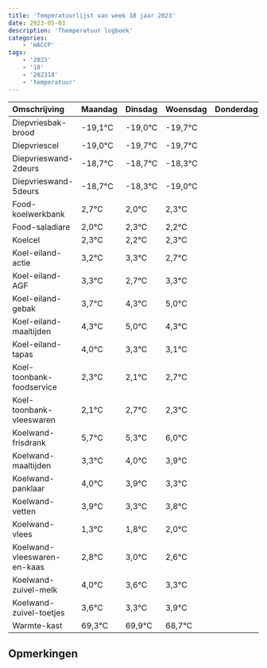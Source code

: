 ```yaml
---
title: 'Temperatuurlijst van week 18 jaar 2023'
date: 2023-05-03
description: 'Themperatuur logboek'
categories:
    - 'HACCP'
tags:
    - '2023'
    - '18'
    - '202318'
    - 'temperatuur'
---
```

|Omschrijving|Maandag|Dinsdag|Woensdag|Donderdag|Vrijdag|Zaterdag|Zondag|
|:---|:---|:---|:---|:---|:---|:---|:---|
|Diepvriesbak-brood|-19,1°C|-19,0°C|-19,7°C| | | | |
|Diepvriescel|-19,0°C|-19,7°C|-19,7°C| | | | |
|Diepvrieswand-2deurs|-18,7°C|-18,7°C|-18,3°C| | | | |
|Diepvrieswand-5deurs|-18,7°C|-18,3°C|-19,0°C| | | | |
|Food-koelwerkbank|2,7°C|2,0°C|2,3°C| | | | |
|Food-saladiare|2,0°C|2,3°C|2,2°C| | | | |
|Koelcel|2,3°C|2,2°C|2,3°C| | | | |
|Koel-eiland-actie|3,2°C|3,3°C|2,7°C| | | | |
|Koel-eiland-AGF|3,3°C|2,7°C|3,3°C| | | | |
|Koel-eiland-gebak|3,7°C|4,3°C|5,0°C| | | | |
|Koel-eiland-maaltijden|4,3°C|5,0°C|4,3°C| | | | |
|Koel-eiland-tapas|4,0°C|3,3°C|3,1°C| | | | |
|Koel-toonbank-foodservice|2,3°C|2,1°C|2,7°C| | | | |
|Koel-toonbank-vleeswaren|2,1°C|2,7°C|2,3°C| | | | |
|Koelwand-frisdrank|5,7°C|5,3°C|6,0°C| | | | |
|Koelwand-maaltijden|3,3°C|4,0°C|3,9°C| | | | |
|Koelwand-panklaar|4,0°C|3,9°C|3,3°C| | | | |
|Koelwand-vetten|3,9°C|3,3°C|3,8°C| | | | |
|Koelwand-vlees|1,3°C|1,8°C|2,0°C| | | | |
|Koelwand-vleeswaren-en-kaas|2,8°C|3,0°C|2,6°C| | | | |
|Koelwand-zuivel-melk|4,0°C|3,6°C|3,3°C| | | | |
|Koelwand-zuivel-toetjes|3,6°C|3,3°C|3,9°C| | | | |
|Warmte-kast|69,3°C|69,9°C|68,7°C| | | | |

## Opmerkingen


